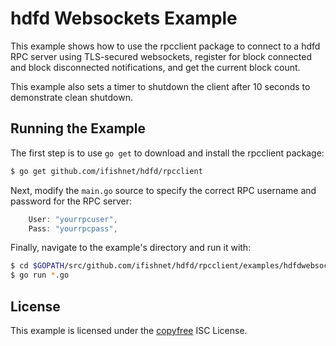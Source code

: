 hdfd Websockets Example
=======================

This example shows how to use the rpcclient package to connect to a hdfd RPC
server using TLS-secured websockets, register for block connected and block
disconnected notifications, and get the current block count.

This example also sets a timer to shutdown the client after 10 seconds to
demonstrate clean shutdown.

## Running the Example

The first step is to use `go get` to download and install the rpcclient package:

```bash
$ go get github.com/ifishnet/hdfd/rpcclient
```

Next, modify the `main.go` source to specify the correct RPC username and
password for the RPC server:

```Go
	User: "yourrpcuser",
	Pass: "yourrpcpass",
```

Finally, navigate to the example's directory and run it with:

```bash
$ cd $GOPATH/src/github.com/ifishnet/hdfd/rpcclient/examples/hdfdwebsockets
$ go run *.go
```

## License

This example is licensed under the [copyfree](http://copyfree.org) ISC License.
